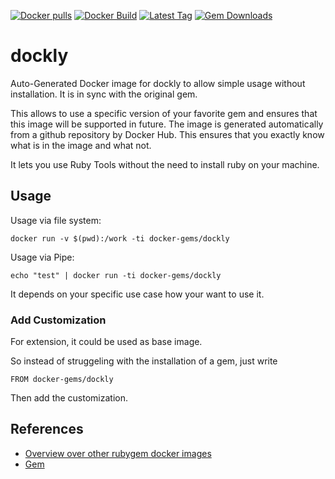 [![Docker pulls](https://img.shields.io/docker/pulls/rubygem/dockly.svg)](https://hub.docker.com/r/rubygem/dockly/)
[![Docker Build](https://img.shields.io/docker/automated/rubygem/dockly.svg)](https://hub.docker.com/r/rubygem/dockly/)
[![Latest Tag](https://img.shields.io/github/tag/docker-rubygem/dockly.svg)](https://hub.docker.com/r/rubygem/dockly/)
[![Gem Downloads](https://img.shields.io/gem/dt/dockly.svg)](https://rubygems.org/gems/dockly/)
# dockly

Auto-Generated Docker image for dockly to allow simple usage without installation.
It is in sync with the original gem.

This allows to use a specific version of your favorite gem and ensures that this image will be supported in future.
The image is generated automatically from a github repository by Docker Hub.
This ensures that you exactly know what is in the image and what not.

It lets you use Ruby Tools without the need to install ruby on your machine.

## Usage

Usage via file system:

`docker run -v $(pwd):/work -ti docker-gems/dockly`

Usage via Pipe:

`echo "test" | docker run -ti docker-gems/dockly`

It depends on your specific use case how your want to use it.

### Add Customization

For extension, it could be used as base image.

So instead of struggeling with the installation of a gem, just write

`FROM docker-gems/dockly`

Then add the customization.

## References

 - [Overview over other rubygem docker images](https://github.com/thinkbot/docker-rubygem)
 - [Gem](https://rubygems.org/gems/dockly/)
